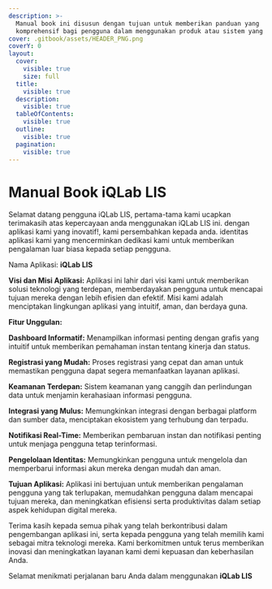 ```yaml
---
description: >-
  Manual book ini disusun dengan tujuan untuk memberikan panduan yang
  komprehensif bagi pengguna dalam menggunakan produk atau sistem yang terkait.
cover: .gitbook/assets/HEADER_PNG.png
coverY: 0
layout:
  cover:
    visible: true
    size: full
  title:
    visible: true
  description:
    visible: true
  tableOfContents:
    visible: true
  outline:
    visible: true
  pagination:
    visible: true
---
```


# Manual Book iQLab LIS

Selamat datang pengguna iQLab LIS, pertama-tama kami ucapkan terimakasih atas kepercayaan anda menggunakan iQLab LIS ini. dengan aplikasi kami yang inovatif!, kami persembahkan kepada anda. identitas aplikasi kami yang mencerminkan dedikasi kami untuk memberikan pengalaman luar biasa kepada setiap pengguna.

Nama Aplikasi: **iQLab LIS**

**Visi dan Misi Aplikasi:** Aplikasi ini lahir dari visi kami untuk memberikan solusi teknologi yang terdepan, memberdayakan pengguna untuk mencapai tujuan mereka dengan lebih efisien dan efektif. Misi kami adalah menciptakan lingkungan aplikasi yang intuitif, aman, dan berdaya guna.

**Fitur Unggulan:**

**Dashboard Informatif:** Menampilkan informasi penting dengan grafis yang intuitif untuk memberikan pemahaman instan tentang kinerja dan status.

**Registrasi yang Mudah:** Proses registrasi yang cepat dan aman untuk memastikan pengguna dapat segera memanfaatkan layanan aplikasi.

**Keamanan Terdepan:** Sistem keamanan yang canggih dan perlindungan data untuk menjamin kerahasiaan informasi pengguna.

**Integrasi yang Mulus:** Memungkinkan integrasi dengan berbagai platform dan sumber data, menciptakan ekosistem yang terhubung dan terpadu.

**Notifikasi Real-Time:** Memberikan pembaruan instan dan notifikasi penting untuk menjaga pengguna tetap terinformasi.

**Pengelolaan Identitas:** Memungkinkan pengguna untuk mengelola dan memperbarui informasi akun mereka dengan mudah dan aman.

**Tujuan Aplikasi:** Aplikasi ini bertujuan untuk memberikan pengalaman pengguna yang tak terlupakan, memudahkan pengguna dalam mencapai tujuan mereka, dan meningkatkan efisiensi serta produktivitas dalam setiap aspek kehidupan digital mereka.

Terima kasih kepada semua pihak yang telah berkontribusi dalam pengembangan aplikasi ini, serta kepada pengguna yang telah memilih kami sebagai mitra teknologi mereka. Kami berkomitmen untuk terus memberikan inovasi dan meningkatkan layanan kami demi kepuasan dan keberhasilan Anda.

Selamat menikmati perjalanan baru Anda dalam menggunakan **iQLab LIS**

